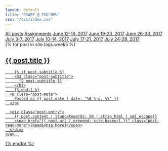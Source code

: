 ```yaml
---
layout: default
title: "CSAFE @ ISU REU"
css: "/css/index.css"
---
```


<div class="list-filters">
  <a href="/reu17" class="list-filter">All posts</a>
  <a href="/reu17/assignments" class="list-filter">Assignments</a>
    <a href="/reu17/week1" class="list-filter">June 12-16, 2017</a>
  <a href="/reu17/week2" class="list-filter">June 19-23, 2017</a>
  <a href="/reu17/week3" class="list-filter">June 26-30, 2017</a>
  <a href="/reu17/week4" class="list-filter">July 3-7, 2017</a>
  <a href="/reu17/week5" class="list-filter filter-selected">July 10-14, 2017</a>
  <a href="/reu17/week6" class="list-filter">July 17-21, 2017</a>
  <a href="/reu17/week7" class="list-filter">July 24-28, 2017</a>
</div>

<div class="posts-list">
  {% for post in site.tags.week5 %}
  <article>
    <a class="post-preview" href="{{ post.url | prepend: site.baseurl }}">
	    <h2 class="post-title">{{ post.title }}</h2>
	
	    {% if post.subtitle %}
	    <h3 class="post-subtitle">
	      {{ post.subtitle }}
	    </h3>
	    {% endif %}
      <p class="post-meta">
        Posted on {{ post.date | date: "%B %-d, %Y" }}
      </p>

      <div class="post-entry">
        {{ post.content | truncatewords: 50 | strip_html | xml_escape}}
        <span href="{{ post.url | prepend: site.baseurl }}" class="post-read-more">[Read&nbsp;More]</span>
      </div>
    </a>  
   </article>
  {% endfor %}
</div>